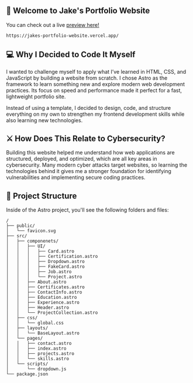 ## 🚀 Welcome to Jake's Portfolio Website
You can check out a live [preview here!](https://jakes-portfolio-website.vercel.app/)

```bash
https://jakes-portfolio-website.vercel.app/
```


## 💻 Why I Decided to Code It Myself
I wanted to challenge myself to apply what I’ve learned in HTML, CSS, and JavaScript by building a website from scratch. I chose Astro as the framework to learn something new and explore modern web development practices. Its focus on speed and performance made it perfect for a fast, lightweight portfolio site. 

Instead of using a template, I decided to design, code, and structure everything on my own to strengthen my frontend development skills while also learning new technologies.


## ⚔️ How Does This Relate to Cybersecurity?
Building this website helped me understand how web applications are structured, deployed, and optimized, which are all key areas in cybersecurity. Many modern cyber attacks target websites, so learning the technologies behind it gives me a stronger foundation for identifying vulnerabilities and implementing secure coding practices.

## 📁 Project Structure
Inside of the Astro project, you'll see the following folders and files:

```text
/
├── public/
│   └── favicon.svg
├── src/
│   ├── componenets/
│   │   ├── UI/
│   │   │   ├── Card.astro
│   │   │   ├── Certification.astro
│   │   │   ├── Dropdown.astro
│   │   │   ├── FakeCard.astro
│   │   │   ├── Job.astro
│   │   │   └── Project.astro
│   │   ├── About.astro
│   │   ├── Certificates.astro
│   │   ├── ContactInfo.astro
│   │   ├── Education.astro
│   │   ├── Experience.astro
│   │   ├── Header.astro
│   │   └── ProjectCollection.astro
│   ├── css/
│   │   └── global.css
│   ├── layouts/
│   │   └── BaseLayout.astro
│   └── pages/
│   │   ├── contact.astro
│   │   ├── index.astro
│   │   ├── projects.astro
│   │   └── skills.astro
│   └── scripts/
│       └── dropdown.js
└── package.json
```
